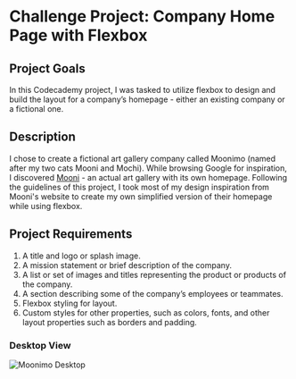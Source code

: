 # Challenge Project: Company Home Page with Flexbox

## Project Goals
In this Codecademy project, I was tasked to utilize flexbox to design and build the layout for a company’s homepage - either an existing company or a fictional one.

## Description
I chose to create a fictional art gallery company called Moonimo (named after my two cats Mooni and Mochi). While browsing Google for inspiration, I discovered [Mooni](https://moonigallery.com/) - an actual art gallery with its own homepage. Following the guidelines of this project, I took most of my design inspiration from Mooni's website to create my own simplified version of their homepage while using flexbox. 

## Project Requirements
1. A title and logo or splash image.
2. A mission statement or brief description of the company.
3. A list or set of images and titles representing the product or products of the company.
4. A section describing some of the company’s employees or teammates.
5. Flexbox styling for layout.
6. Custom styles for other properties, such as colors, fonts, and other layout properties such as borders and padding.

### Desktop View
![Moonimo Desktop](https://github.com/maddielingad/FlexboxBusinessSiteStarting/assets/96184579/6d97962f-eab5-401d-8852-3c183a9ca60d)

